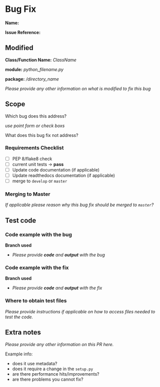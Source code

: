# Bug Fix 
**Name:** 

**Issue Reference:**


## Modified

**Class/Function Name:** *ClassName* 

**module:** *python_filename.py*

**package:** */directory_name*

*Please provide any other information on what is modified to fix this bug*

## Scope
Which bug does this address?

*use point form or check boxs*

What does this bug fix not address? 

### Requirements Checklist
- [ ] PEP 8/flake8 check
- [ ] current unit tests -> **pass**
- [ ] Update code documentation (if applicable)
- [ ] Update readthedocs documentation (if applicable)
- [ ] merge to `develop` or `master`

### Merging to Master
*If applicable please reason why this bug fix should be merged to `master`?*

## Test code
### Code example with the bug
**Branch used**
- *Please provide **code** and **output** with the bug*

### Code example with the fix
**Branch used**
- *Please provide **code** and **output** with the fix*

### Where to obtain test files
*Please provide instructions if applicable on how to access files needed to test the code.*

## Extra notes
*Please provide any other information on this PR here.*

Example info: 
- does it use metadata?
- does it require a change in the `setup.py`
- are there performance hits/improvements?
- are there problems you cannot fix?
